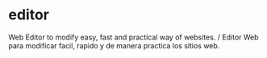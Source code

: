 editor
======

Web Editor to modify easy, fast and practical way of websites. / Editor Web para modificar facil, rapido y de manera practica los sitios web.
